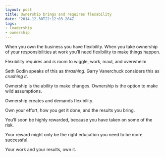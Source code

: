 ```yaml
---
layout: post
title: Ownership brings and requires flexability
date: '2014-12-30T22:12:03.284Z'
tags:
- leadership
- ownership
---
```


When you own the business you have flexibility. When you take ownership of your responsibilities at work you’ll need flexibility to make things happen.

Flexibility requires and *is* room to wiggle, work, maul, and overwhelm.

Seth Godin speaks of this as *thrashing*.
Garry Vanerchuck considers this as *crushing it*.

Ownership is the ability to make changes.
Ownership is the option to make wild assumptions.

Ownership creates and demands flexibility.

Own your effort, how you get it done, and the results you bring.

You’ll soon be highly rewarded, because you have taken on some of the risk.

Your reward might only be the right education you need to be more successful.

Your work and your results, own it.